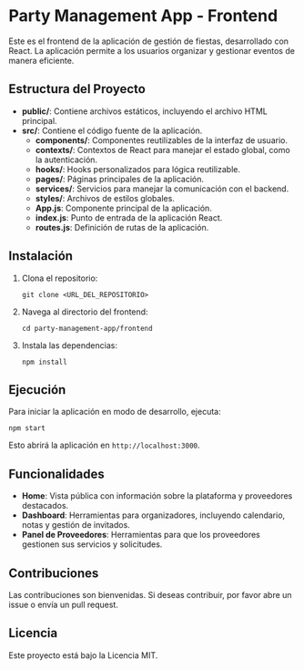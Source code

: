 # Party Management App - Frontend

Este es el frontend de la aplicación de gestión de fiestas, desarrollado con React. La aplicación permite a los usuarios organizar y gestionar eventos de manera eficiente.

## Estructura del Proyecto

- **public/**: Contiene archivos estáticos, incluyendo el archivo HTML principal.
- **src/**: Contiene el código fuente de la aplicación.
  - **components/**: Componentes reutilizables de la interfaz de usuario.
  - **contexts/**: Contextos de React para manejar el estado global, como la autenticación.
  - **hooks/**: Hooks personalizados para lógica reutilizable.
  - **pages/**: Páginas principales de la aplicación.
  - **services/**: Servicios para manejar la comunicación con el backend.
  - **styles/**: Archivos de estilos globales.
  - **App.js**: Componente principal de la aplicación.
  - **index.js**: Punto de entrada de la aplicación React.
  - **routes.js**: Definición de rutas de la aplicación.

## Instalación

1. Clona el repositorio:
   ```
   git clone <URL_DEL_REPOSITORIO>
   ```
2. Navega al directorio del frontend:
   ```
   cd party-management-app/frontend
   ```
3. Instala las dependencias:
   ```
   npm install
   ```

## Ejecución

Para iniciar la aplicación en modo de desarrollo, ejecuta:
```
npm start
```
Esto abrirá la aplicación en `http://localhost:3000`.

## Funcionalidades

- **Home**: Vista pública con información sobre la plataforma y proveedores destacados.
- **Dashboard**: Herramientas para organizadores, incluyendo calendario, notas y gestión de invitados.
- **Panel de Proveedores**: Herramientas para que los proveedores gestionen sus servicios y solicitudes.

## Contribuciones

Las contribuciones son bienvenidas. Si deseas contribuir, por favor abre un issue o envía un pull request.

## Licencia

Este proyecto está bajo la Licencia MIT.